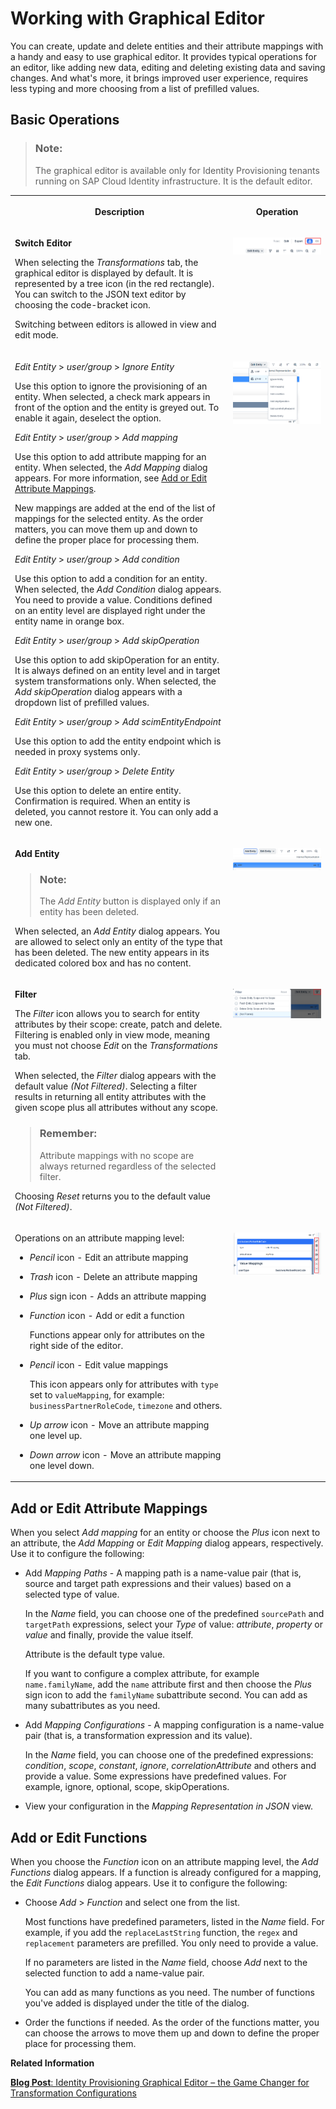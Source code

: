 <!-- loioa985398fd04b49fe8b0905079a9faaf6 -->

# Working with Graphical Editor

You can create, update and delete entities and their attribute mappings with a handy and easy to use graphical editor. It provides typical operations for an editor, like adding new data, editing and deleting existing data and saving changes. And what's more, it brings improved user experience, requires less typing and more choosing from a list of prefilled values.



<a name="loioa985398fd04b49fe8b0905079a9faaf6__section_a1f_3rk_jvb"/>

## Basic Operations

> ### Note:  
> The graphical editor is available only for Identity Provisioning tenants running on SAP Cloud Identity infrastructure. It is the default editor.


<table>
<tr>
<th valign="top">

Description

</th>
<th valign="top">

Operation

</th>
</tr>
<tr>
<td valign="top">

**Switch Editor**

When selecting the *Transformations* tab, the graphical editor is displayed by default. It is represented by a tree icon \(in the red rectangle\). You can switch to the JSON text editor by choosing the code-bracket icon.

Switching between editors is allowed in view and edit mode.

</td>
<td valign="top">

![](images/Switch_d456bf3.png)

</td>
</tr>
<tr>
<td valign="top">

*Edit Entity* \> *user/group* \> *Ignore Entity*

Use this option to ignore the provisioning of an entity. When selected, a check mark appears in front of the option and the entity is greyed out. To enable it again, deselect the option.

*Edit Entity* \> *user/group* \> *Add mapping*

Use this option to add attribute mapping for an entity. When selected, the *Add Mapping* dialog appears. For more information, see [Add or Edit Attribute Mappings](https://help.sap.com/docs/IDENTITY_PROVISIONING/f48e822d6d484fa5ade7dda78b64d9f5/a985398fd04b49fe8b0905079a9faaf6.html?state=DRAFT&version=Cloud_07#add-or-edit-attribute-mappings).

New mappings are added at the end of the list of mappings for the selected entity. As the order matters, you can move them up and down to define the proper place for processing them.

*Edit Entity* \> *user/group* \> *Add condition*

Use this option to add a condition for an entity. When selected, the *Add Condition* dialog appears. You need to provide a value. Conditions defined on an entity level are displayed right under the entity name in orange box.

*Edit Entity* \> *user/group* \> *Add skipOperation*

Use this option to add skipOperation for an entity. It is always defined on an entity level and in target system transformations only. When selected, the *Add skipOperation* dialog appears with a dropdown list of prefilled values.

*Edit Entity* \> *user/group* \> *Add scimEntityEndpoint*

Use this option to add the entity endpoint which is needed in proxy systems only.

*Edit Entity* \> *user/group* \> *Delete Entity*

Use this option to delete an entire entity. Confirmation is required. When an entity is deleted, you cannot restore it. You can only add a new one.

</td>
<td valign="top">

![](images/EditEntity_de06140.png)

</td>
</tr>
<tr>
<td valign="top">

**Add Entity**

> ### Note:  
> The *Add Entity* button is displayed only if an entity has been deleted.

When selected, an *Add Entity* dialog appears. You are allowed to select only an entity of the type that has been deleted. The new entity appears in its dedicated colored box and has no content.

</td>
<td valign="top">

![](images/AddEntity_ab76cda.png)

</td>
</tr>
<tr>
<td valign="top">

**Filter**

The *Filter* icon allows you to search for entity attributes by their scope: create, patch and delete. Filtering is enabled only in view mode, meaning you must not choose *Edit* on the *Transformations* tab.

When selected, the *Filter* dialog appears with the default value *\(Not Filtered\)*. Selecting a filter results in returning all entity attributes with the given scope plus all attributes without any scope.

> ### Remember:  
> Attribute mappings with no scope are always returned regardless of the selected filter.

Choosing *Reset* returns you to the default value *\(Not Filtered\)*.

</td>
<td valign="top">

![](images/FilterScope_d8772a3.png)

</td>
</tr>
<tr>
<td valign="top">

Operations on an attribute mapping level:

-   *Pencil* icon - Edit an attribute mapping

-   *Trash* icon - Delete an attribute mapping

-   *Plus* sign icon - Adds an attribute mapping

-   *Function* icon - Add or edit a function

    Functions appear only for attributes on the right side of the editor.

-   *Pencil* icon - Edit value mappings

    This icon appears only for attributes with `type` set to `valueMapping`, for example: `businessPartnerRoleCode`, `timezone` and others.

-   *Up arrow* icon - Move an attribute mapping one level up.

-   *Down arrow* icon - Move an attribute mapping one level down.




</td>
<td valign="top">

![](images/MenuOptions_42da4f1.png)

</td>
</tr>
</table>



<a name="loioa985398fd04b49fe8b0905079a9faaf6__section_vmt_jrk_jvb"/>

## Add or Edit Attribute Mappings

When you select *Add mapping* for an entity or choose the *Plus* icon next to an attribute, the *Add Mapping* or *Edit Mapping* dialog appears, respectively. Use it to configure the following:

-   Add *Mapping Paths* - A mapping path is a name-value pair \(that is, source and target path expressions and their values\) based on a selected type of value.

    In the *Name* field, you can choose one of the predefined `sourcePath` and `targetPath` expressions, select your *Type* of value: *attribute*, *property* or *value* and finally, provide the value itself.

    Attribute is the default type value.

    If you want to configure a complex attribute, for example `name.familyName`, add the `name` attribute first and then choose the *Plus* sign icon to add the `familyName` subattribute second. You can add as many subattributes as you need.

-   Add *Mapping Configurations* - A mapping configuration is a name-value pair \(that is, a transformation expression and its value\).

    In the *Name* field, you can choose one of the predefined expressions: *condition*, *scope*, *constant*, *ignore*, *correlationAttribute* and others and provide a value. Some expressions have predefined values. For example, ignore, optional, scope, skipOperations.

-   View your configuration in the *Mapping Representation in JSON* view.




<a name="loioa985398fd04b49fe8b0905079a9faaf6__section_cqh_lrk_jvb"/>

## Add or Edit Functions

When you choose the *Function* icon on an attribute mapping level, the *Add Functions* dialog appears. If a function is already configured for a mapping, the *Edit Functions* dialog appears. Use it to configure the following:

-   Choose *Add* \> *Function* and select one from the list.

    Most functions have predefined parameters, listed in the *Name* field. For example, if you add the `replaceLastString` function, the `regex` and `replacement` parameters are prefilled. You only need to provide a value.

    If no parameters are listed in the *Name* field, choose *Add* next to the selected function to add a name-value pair.

    You can add as many functions as you need. The number of functions you've added is displayed under the title of the dialog.

-   Order the functions if needed. As the order of the functions matter, you can choose the arrows to move them up and down to define the proper place for processing them.


**Related Information**  


[**Blog Post**: Identity Provisioning Graphical Editor – the Game Changer for Transformation Configurations](https://blogs.sap.com/2023/03/17/identity-provisioning-graphical-editor-the-game-changer-for-transformation-configurations/)

